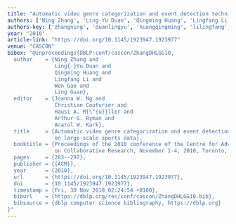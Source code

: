 ```yaml
---
title: "Automatic video genre categorization and event detection techniques on large-scale sports data"
authors: ['Ning Zhang', 'Ling-Yu Duan', 'Qingming Huang', 'Lingfang Li', 'Wen Gao 0001', 'Ling Guan']
authors-key: ['zhangning', 'duanlingyu', 'huangqingming', 'lilingfang', 'gaowen', 'guanling']
year: "2010"
article-link: "https://doi.org/10.1145/1923947.1923977"
venue: "CASCON"
bibex: "@inproceedings{DBLP:conf/cascon/ZhangDHLGG10,
  author    = {Ning Zhang and
               Ling{-}Yu Duan and
               Qingming Huang and
               Lingfang Li and
               Wen Gao and
               Ling Guan},
  editor    = {Joanna W. Ng and
               Christian Couturier and
               Hausi A. M{\"{u}}ller and
               Arthur G. Ryman and
               Anatol W. Kark},
  title     = {Automatic video genre categorization and event detection techniques
               on large-scale sports data},
  booktitle = {Proceedings of the 2010 conference of the Centre for Advanced Studies
               on Collaborative Research, November 1-4, 2010, Toronto, Ontario, Canada},
  pages     = {283--297},
  publisher = {{ACM}},
  year      = {2010},
  url       = {https://doi.org/10.1145/1923947.1923977},
  doi       = {10.1145/1923947.1923977},
  timestamp = {Fri, 30 Nov 2018 02:24:54 +0100},
  biburl    = {https://dblp.org/rec/conf/cascon/ZhangDHLGG10.bib},
  bibsource = {dblp computer science bibliography, https://dblp.org}
}"
---
```

